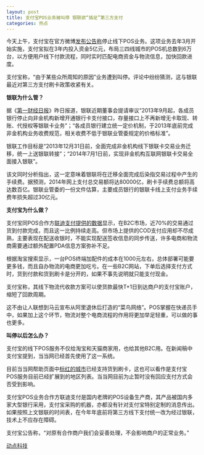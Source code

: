 ```yaml
---
layout: post
title: 支付宝POS业务被叫停 银联欲“插足”第三方支付
categories: 热点
---
```

今天上午，支付宝在官方微博[发布公告称](http://tech.sina.com.cn/i/2013-08-27/11328680334.shtml)停止线下POS业务。这项业务去年3月开始实施，支付宝拟在3年内投入资金5亿元，布局三四线城市的POS机总数到6万台，以方便用户线下付款流程，同时实时匹配电商资金与物流信息，加快回款进度。

支付宝称，“由于某些众所周知的原因”业务遭到叫停。评论中纷纷猜测，这与银联最近对第三方支付刷卡政策收紧有关。

**银联为什么管？**

据《[第一财经日报](http://www.yicai.com/news/2013/08/2963058.html)》昨日报道，银联近期董事会提请审议“2013年9月起，各成员银行停止向非金机构新增开通银行卡支付接口，存量接口上不再新增无卡取现、转账、代授权等银联卡业务”；“各成员银行建立统一定价机制，于2013年底前完成非金机构业务收费规范，相关收费不低于银联业管委规定的价格标准”。

银联工作目标是“2013年12月31日前，全面完成非金机构线下银联卡交易业务迁移，统一上送银联转接”；“2014年7月1日前，实现非金机构互联网银联卡交易全面接入银联”。

该文同时分析指出，这一定意味着银联将在迁移全面完成后染指交易过程中产生的手续费。据预测，2014年网上支付总交易额将达80000亿，刷卡手续费总额将高达数百亿。银联业管委的一份文件估算，主要成员银行的银联卡线上支付业务手续费年损失超过30亿元。

**支付宝为什么做？**

支付宝同POS合作方[联迪支付提供的数据](http://www.landicorp.com/cn/news/19.html)显示，在B2C市场，近70%的交易通过货到付款完成，而且这一比例持续走高。但市场上提供的COD支付应用却不尽成熟，主要表现在配送收银时，不能实现配送签收信息的同步传送，许多电商和物流商需要通过额外配置PDA信息方案弥补不足。

根据淘宝搜索显示，一台POS终端加配件的成本在1000元左右，总体部署可能要更多钱，而且自办物流的电商更加吃亏。在一些B2C网站，下单后选择支付方式时，货到付款和货到刷卡是分开的，如果不事先说明就只能支付现金。

支付宝称，其线下物流代收款方案可以使货款最快T+1日到达商户的支付宝账户，缩短了回款周期。

这不由让人联想到马云宣布从阿里退休后打造的“菜鸟网络”。POS掌握在快递员手中，如果加上这个环节，物流对整个电商流程的作用将更加举足轻重，可以做的事也更多。

**叫停以后怎么办？**

支付宝的线下POS服务不仅给淘宝和天猫商家用，也给其他B2C用。在新闻稿中支付宝提到，当当网已经首先使用了这一系统。

目前当当网帮助页面中[标红的城市](http://support.dangdang.com/helpcenter/api_cms/helpcenter/question_sort/2241/179421.shtml)已经支持货到刷卡，这也可以看作是支付宝POS服务目前已经扩展到的地区列表。当当网目前为止暂时没有回应支付方式会否受到影响。

支付宝POS业务合作方联迪支付是国内老牌的POS设备生产商，其产品被国内多家大型银行采用，支付宝采购的机器，亦都没有针对支付宝特别定制的消息传出。如果按照上文银联的时间表，在今年年底前将第三方线下支付统一改为经过银联，技术上不应存在障碍。

支付宝公告称，“对原有合作商户我们会妥善处理，不会影响商户的正常业务。”

[动点科技](https://cn.technode.com/post/2013-08-27/40052486897/)